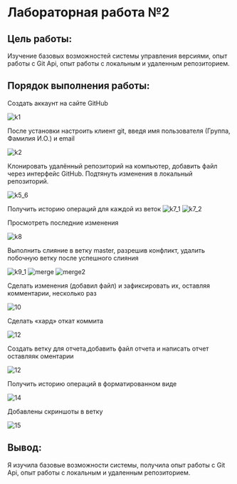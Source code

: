 # Лабораторная работа №2
## Цель работы:
Изучение базовых возможностей системы
управления версиями, опыт работы с Git Api, опыт работы с локальным и
удаленным репозиторием. 
## Порядок выполнения работы:
Создать аккаунт на сайте GitHub

![k1](https://github.com/Alinaaaaaaaaaaaaaaaaaaa/LR6/blob/otchet/img/1.PNG)

После установки настроить клиент git, введя имя пользователя (Группа, Фамилия И.О.) и email

![k2](https://github.com/Alinaaaaaaaaaaaaaaaaaaa/LR6/blob/otchet/img/2.PNG)

Клонировать удалённый репозиторий на компьютер, добавить файл через интерфейс GitHub. Подтянуть изменения в
локальный репозиторий. 

![k5_6](https://github.com/Alinaaaaaaaaaaaaaaaaaaa/LR6/blob/otchet/img/5_6.PNG)

Получить историю операций для каждой из веток
![k7_1](https://github.com/Alinaaaaaaaaaaaaaaaaaaa/LR6/blob/otchet/img/7_1.PNG)
![k7_2](https://github.com/Alinaaaaaaaaaaaaaaaaaaa/LR6/blob/otchet/img/7_2.PNG)

Просмотреть последние изменения

![k8](https://github.com/Alinaaaaaaaaaaaaaaaaaaa/LR6/blob/otchet/img/8.PNG)

Выполнить слияние в ветку master, разрешив конфликт, удалить побочную ветку после успешного слияния

![k9_1](https://github.com/Alinaaaaaaaaaaaaaaaaaaa/LR6/blob/otchet/img/9_1.PNG)
![merge](https://github.com/Alinaaaaaaaaaaaaaaaaaaa/LR6/blob/otchet/img/merge.PNG)
![merge2](https://github.com/Alinaaaaaaaaaaaaaaaaaaa/LR6/blob/otchet/img/merge2.PNG)

Сделать изменения (добавил файл) и зафиксировать их, оставляя комментарии, несколько раз 

![10](https://github.com/Alinaaaaaaaaaaaaaaaaaaa/LR6/blob/otchet/img/10.PNG)

Сделать «хард» откат коммита

![12](https://github.com/Alinaaaaaaaaaaaaaaaaaaa/LR6/blob/otchet/img/12.PNG)

Создать ветку для отчета,добавить файл отчета и написать отчет оставляяк оментарии

![12](https://github.com/Alinaaaaaaaaaaaaaaaaaaa/LR6/blob/otchet/img/13.PNG)


Получить историю операций в форматированном виде

![14](https://github.com/Alinaaaaaaaaaaaaaaaaaaa/LR6/blob/otchet/img/14.PNG)

Добавлены скриншоты в ветку

![15](https://github.com/Alinaaaaaaaaaaaaaaaaaaa/LR6/blob/otchet/img/15.PNG)


## Вывод:
Я изучила базовые возможности системы, получила опыт работы с Git Api, опыт работы с локальным и
удаленным репозиторием.
